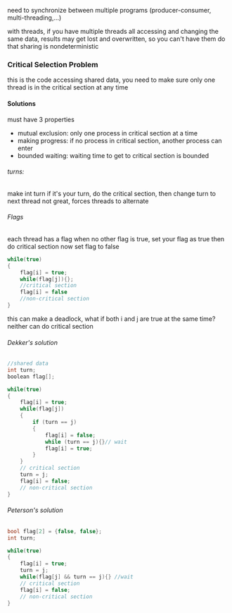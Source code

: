 need to synchronize between multiple programs
(producer-consumer, multi-threading,...)

with threads, if you have multiple threads all accessing and changing the same data, results may get lost and overwritten, so you can't have them do that
sharing is nondeterministic

### Critical Selection Problem
this is the code accessing shared data, you need to make sure only one thread is in the critical section at any time

#### Solutions

must have 3 properties
- mutual exclusion: only one process in critical section at a time
- making progress: if no process in critical section, another process can enter
- bounded waiting: waiting time to get to critical section is bounded
###### turns:
make int turn
if it's your turn, do the critical section, then change turn to next thread
not great, forces threads to alternate

###### Flags
each thread has a flag
when no other flag is true, set your flag as true
then do critical section
now set flag to false
```c
while(true)
{
	flag[i] = true;
	while(flag[j]){};
	//critical section
	flag[i] = false
	//non-critical section 
}
```
this can make a deadlock, what if both i and j are true at the same time? neither can do critical section

###### Dekker's solution
```c
//shared data
int turn;
boolean flag[];

while(true)
{
	flag[i] = true;
	while(flag[j])
	{
		if (turn == j)
		{
			flag[i] = false;
			while (turn == j){}// wait
			flag[i] = true;
		}
	}
	// critical section
	turn = j;
	flag[i] = false;
	// non-critical section
}
```

###### Peterson's solution
```c
bool flag[2] = {false, false};
int turn;

while(true)
{
	flag[i] = true;
	turn = j;
	while(flag[j] && turn == j){} //wait
	// critical section
	flag[i] = false;
	// non-critical section
}
```